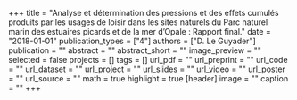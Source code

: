 +++
title = "Analyse et détermination des pressions et des effets cumulés produits par les usages de loisir dans les sites naturels du Parc naturel marin des estuaires picards et de la mer d’Opale : Rapport final."
date = "2018-01-01"
publication_types = ["4"]
authors = ["D. Le Guyader"]
publication = ""
abstract = ""
abstract_short = ""
image_preview = ""
selected = false
projects = []
tags = []
url_pdf = ""
url_preprint = ""
url_code = ""
url_dataset = ""
url_project = ""
url_slides = ""
url_video = ""
url_poster = ""
url_source = ""
math = true
highlight = true
[header]
image = ""
caption = ""
+++
